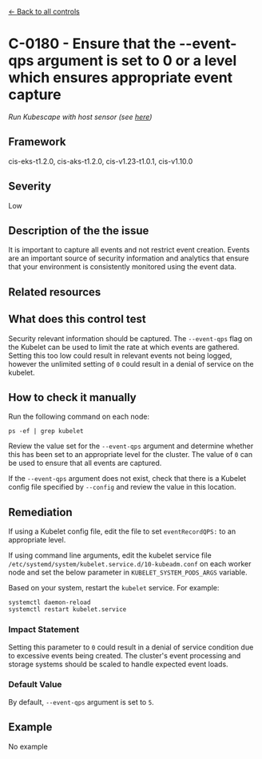 [← Back to all controls](index.md)

# C-0180 - Ensure that the --event-qps argument is set to 0 or a level which ensures appropriate event capture

_Run Kubescape with host sensor (see [here](../../components/host-sensor))_

## Framework

cis-eks-t1.2.0, cis-aks-t1.2.0, cis-v1.23-t1.0.1, cis-v1.10.0

## Severity

Low

## Description of the the issue

It is important to capture all events and not restrict event creation. Events are an important source of security information and analytics that ensure that your environment is consistently monitored using the event data.

## Related resources

## What does this control test

Security relevant information should be captured. The `--event-qps` flag on the Kubelet can be used to limit the rate at which events are gathered. Setting this too low could result in relevant events not being logged, however the unlimited setting of `0` could result in a denial of service on the kubelet.

## How to check it manually

Run the following command on each node:

```
ps -ef | grep kubelet

```

 Review the value set for the `--event-qps` argument and determine whether this has been set to an appropriate level for the cluster. The value of `0` can be used to ensure that all events are captured.

 If the `--event-qps` argument does not exist, check that there is a Kubelet config file specified by `--config` and review the value in this location.

## Remediation

If using a Kubelet config file, edit the file to set `eventRecordQPS:` to an appropriate level.

 If using command line arguments, edit the kubelet service file `/etc/systemd/system/kubelet.service.d/10-kubeadm.conf` on each worker node and set the below parameter in `KUBELET_SYSTEM_PODS_ARGS` variable.

 Based on your system, restart the `kubelet` service. For example:

```
systemctl daemon-reload
systemctl restart kubelet.service

```

### Impact Statement

Setting this parameter to `0` could result in a denial of service condition due to excessive events being created. The cluster's event processing and storage systems should be scaled to handle expected event loads.

### Default Value

By default, `--event-qps` argument is set to `5`.

## Example

No example
